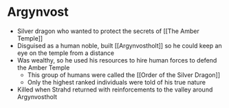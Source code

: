 # Argynvost
* Silver dragon who wanted to protect the secrets of [[The Amber Temple]]
* Disguised as a human noble, built [[Argynvostholt]] so he could keep an eye on the temple from a distance
* Was wealthy, so he used his resources to hire human forces to defend the Amber Temple
  * This group of humans were called the [[Order of the Silver Dragon]]
  * Only the highest ranked individuals were told of his true nature
* Killed when Strahd returned with reinforcements to the valley around Argynvostholt